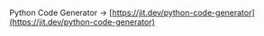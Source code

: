 Python Code Generator → [https://jit.dev/python-code-generator](https://jit.dev/python-code-generator)
